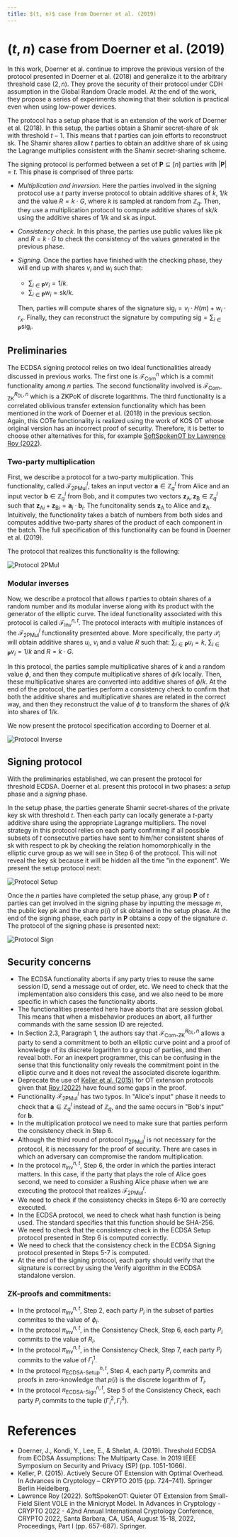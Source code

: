 ```yaml
---
title: $(t, n)$ case from Doerner et al. (2019)
---
```


# $(t, n)$ case from Doerner et al. (2019)

In this work, Doerner et al. continue to improve the previous version of the protocol presented in Doerner et al. (2018) and generalize it to the arbitrary threshold case $(2, n)$. They prove the security of their protocol under CDH assumption in the Global Random Oracle model. At the end of the work, they propose a series of experiments showing that their solution is practical even when using low-power devices.

The protocol has a setup phase that is an extension of the work of Doerner et al. (2018). In this setup, the parties obtain a Shamir secret-share of $\textsf{sk}$ with threshold $t - 1$. This means that $t$ parties can join efforts to reconstruct $\textsf{sk}$. The Shamir shares allow $t$ parties to obtain an additive share of $\textsf{sk}$ using the Lagrange multiplies consistent with the Shamir secret-sharing scheme.

The signing protocol is performed between a set of $\mathbf{P} \subseteq [n]$ parties with $\vert \mathbf{P} \vert = t$. This phase is comprised of three parts:

- *Multiplication and inversion.* Here the parties involved in the signing protocol use a $t$ party inverse protocol to obtain additive shares of $k$, $1/k$ and the value $R = k \cdot G$, where $k$ is sampled at random from $\mathbb{Z}_q$. Then, they use a multiplication protocol to compute additive shares of $\textsf{sk}/k$ using the additive shares of $1/k$ and $\textsf{sk}$ as input.

- *Consistency check.* In this phase, the parties use public values like $\textsf{pk}$ and $R = k \cdot G$ to check the consistency of the values generated in the previous phase.

- *Signing.* Once the parties have finished with the checking phase, they will end up with shares $v_i$ and $w_i$ such that:
    - $\sum_{i \in \mathbf{P}} v_i = 1/k$.
    - $\sum_{i \in \mathbf{P}} w_i = \textsf{sk} / k$.
    
    Then, parties will compute shares of the signature $\textsf{sig}_i = v_i \cdot H(m) + w_i \cdot r_x$. Finally, they can reconstruct the signature by computing $\textsf{sig} = \sum_{i \in \mathbf{P}} \textsf{sig}_i$.

## Preliminaries

The ECDSA signing protocol relies on two ideal functionalities already discussed in previous works. The first one is $\mathcal{F}_\textsf{Com}^n$ which is a commit functionality among $n$ parties. The second functionality involved is $\mathcal{F}_\textsf{Com-ZK}^{R_\textsf{DL}, n}$ which is a ZKPoK of discrete logarithms. The third functionality is a correlated oblivious transfer extension functionality which has been mentioned in the work of Doerner et al. (2018) in the previous section. Again, this COTe functionality is realized using the work of KOS OT whose original version has an incorrect proof of security. Therefore, it is better to choose other alternatives for this, for example [SoftSpokenOT by Lawrence Roy (2022)](https://eprint.iacr.org/2022/192.pdf).

### Two-party multiplication

First, we describe a protocol for a two-party multiplication. This functionality, called $\mathcal{F}_\textsf{2PMul}^l$, takes an input vector $\mathbf{a} \in \mathbb{Z}_q^l$ from Alice and an input vector $\mathbf{b} \in \mathbb{Z}_q^l$ from Bob, and it computes two vectors $\mathbf{z}_\textsf{A}, \mathbf{z}_\textsf{B} \in \mathbb{Z}_q^l$ such that ${\mathbf{z}_\textsf{A}}_i + {\mathbf{z}_\textsf{B}}_i = \mathbf{a}_i \cdot \mathbf{b}_i$. The funcitonality sends $\mathbf{z}_\textsf{A}$ to Alice and $\mathbf{z}_\textsf{A}$. Intuitively, the functionality takes a batch of numbers from both sides and computes additive two-party shares of the product of each component in the batch. The full specification of this functionality can be found in Doerner et al. (2019).

The protocol that realizes this functionality is the following:

![Protocol 2PMul](Protocol_2PMul.png)

### Modular inverses

Now, we describe a protocol that allows $t$ parties to obtain shares of a random number and its modular inverse along with its product with the generator of the elliptic curve. The ideal functionality associated with this protocol is called $\mathcal{F}_\textsf{Inv}^{n, t}$. The protocol interacts with multiple instances of the $\mathcal{F}_\textsf{2PMul}^l$ functionality presented above. More specifically, the party $\mathcal{P}_i$ will obtain additive shares $u_i$, $v_i$ and a value $R$ such that: $\sum_{i \in \mathbf{P}} u_i = k$, $\sum_{i \in \mathbf{P}} v_i = 1/k$ and $R = k \cdot G$.

In this protocol, the parties sample multiplicative shares of $k$ and a random value $\phi$, and then they compute multiplicative shares of $\phi / k$ locally. Then, these multiplicative shares are converted into additive shares of $\phi / k$. At the end of the protocol, the parties perform a consistency check to confirm that both the additive shares and multiplicative shares are related in the correct way, and then they reconstruct the value of $\phi$ to transform the shares of $\phi / k$ into shares of $1/k$.

We now present the protocol specification according to Doerner et al.

![Protocol Inverse](Protocol_Inverse.png)

## Signing protocol

With the preliminaries established, we can present the protocol for threshold ECDSA. Doerner et al. present this protocol in two phases: a *setup* phase and a *signing* phase. 

In the setup phase, the parties generate Shamir secret-shares of the private key $\textsf{sk}$ with threshold $t$. Then each party can locally generate a $t$-party additive share using the appropriate Lagrange multipliers. The novel strategy in this protocol relies on each party confirming if all possible subsets of $t$ consecutive parties have sent to him/her consistent shares of $\textsf{sk}$ with respect to $\textsf{pk}$ by checking the relation homomorphically in the elliptic curve group as we will see in Step 6 of the protocol. This will not reveal the key $\textsf{sk}$ because it will be hidden all the time "in the exponent". We present the setup protocol next:

![Protocol Setup](Protocol_Setup.png)

Once the $n$ parties have completed the setup phase, any group $\mathbf{P}$ of $t$ parties can get involved in the signing phase by inputting the message $m$, the public key $\textsf{pk}$ and the share $p(i)$ of $\textsf{sk}$ obtained in the setup phase. At the end of the signing phase, each party in $\mathbf{P}$ obtains a copy of the signature $\sigma$. The protocol of the signing phase is presented next:

![Protocol Sign](Protocol_Sign.png)

## Security concerns 

- The ECDSA functionality aborts if any party tries to reuse the same session ID, send a message out of order, etc. We need to check that the implementation also considers this case, and we also need to be more specific in which cases the functionality aborts.
- The functionalities presented here have aborts that are session global. This means that when a misbehavior produces an abort, all further commands with the same session ID are rejected.
- In Section 2.3, Paragraph 1, the authors say that $\mathcal{F}_\textsf{Com-ZK}^{R_\textsf{DL}, n}$ allows a party to send a commitment to both an elliptic curve point and a proof of knowledge of its discrete logarithm to a group of parties, and then reveal both. For an inexpert programmer, this can be confusing in the sense that this functionality only reveals the commitment point in the elliptic curve and it does not reveal the associated discrete logarithm.
- Deprecate the use of [Keller et al. (2015)](https://eprint.iacr.org/2015/546) for OT extension protocols given that [Roy (2022)](https://eprint.iacr.org/2022/192) have found some gaps in the proof.
- Functionality $\mathcal{F}_\textsf{2PMul}^l$ has two typos. In "Alice's input" phase it needs to check that $\mathbf{a} \in \mathbb{Z}_q^l$ instead of $\mathbb{Z}_q$, and the same occurs in "Bob's input" for $\mathbf{b}$.
- In the multiplication protocol we need to make sure that parties perform the consistency check in Step 6.
- Although the third round of protocol $\pi_\textsf{2PMul}^l$ is not necessary for the protocol, it is necessary for the proof of security. There are cases in which an adversary can compromise the random multiplication.
- In the protocol $\pi_\textsf{Inv}^{n, t}$, Step 6, the order in which the parties interact matters. In this case, if the party that plays the role of Alice goes second, we need to consider a Rushing Alice phase when we are executing the protocol that realizes $\mathcal{F}_\textsf{2PMul}^l$.
- We need to check if the consistency checks in Steps 6-10 are correctly executed.
- In the ECDSA protocol, we need to check what hash function is being used. The standard specifies that this function should be SHA-256.
- We need to check that the consistency check in the ECDSA Setup protocol presented in Step 6 is computed correctly.
- We need to check that the consistency check in the ECDSA Signing protocol presented in Steps 5-7 is computed.
- At the end of the signing protocol, each party should verify that the signature is correct by using the $\textsf{Verify}$ algorithm in the ECDSA standalone version.

### ZK-proofs and commitments:

- In the protocol $\pi_\textsf{Inv}^{n, t}$, Step 2, each party $P_i$ in the subset of parties commites to the value of $\phi_i$.
- In the protocol $\pi_\textsf{Inv}^{n, t}$, in the Consistency Check, Step 6, each party $P_i$ commits to the value of $R_i$.
- In the protocol $\pi_\textsf{Inv}^{n, t}$, in the Consistency Check, Step 7, each party $P_i$ commits to the value of $\Gamma_i^1$.
- In the protocol $\pi_\textsf{ECDSA-Setup}^{n, t}$, Step 4, each party $P_i$ commits and proofs in zero-knowledge that $p(i)$ is the discrete logarithm of $T_i$.
- In the protocol $\pi_\textsf{ECDSA-Sign}^{n, t}$, Step 5 of the Consistency Check, each party $P_i$ commits to the tuple $(\Gamma_i^2, \Gamma_i^3)$.


# References

- Doerner, J., Kondi, Y., Lee, E., & Shelat, A. (2019). Threshold ECDSA from ECDSA Assumptions: The Multiparty Case. In 2019 IEEE Symposium on Security and Privacy (SP) (pp. 1051-1066).
- Keller, P. (2015). Actively Secure OT Extension with Optimal Overhead. In Advances in Cryptology – CRYPTO 2015 (pp. 724–741). Springer Berlin Heidelberg.
- Lawrence Roy (2022). SoftSpokenOT: Quieter OT Extension from Small-Field Silent VOLE in the Minicrypt Model. In Advances in Cryptology - CRYPTO 2022 - 42nd Annual International Cryptology Conference, CRYPTO 2022, Santa Barbara, CA, USA, August 15-18, 2022, Proceedings, Part I (pp. 657–687). Springer.
